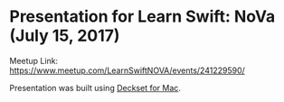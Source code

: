 # Presentation for Learn Swift: NoVa (July 15, 2017)

Meetup Link: https://www.meetup.com/LearnSwiftNOVA/events/241229590/

Presentation was built using [Deckset for Mac](DeckSetApp.com).
